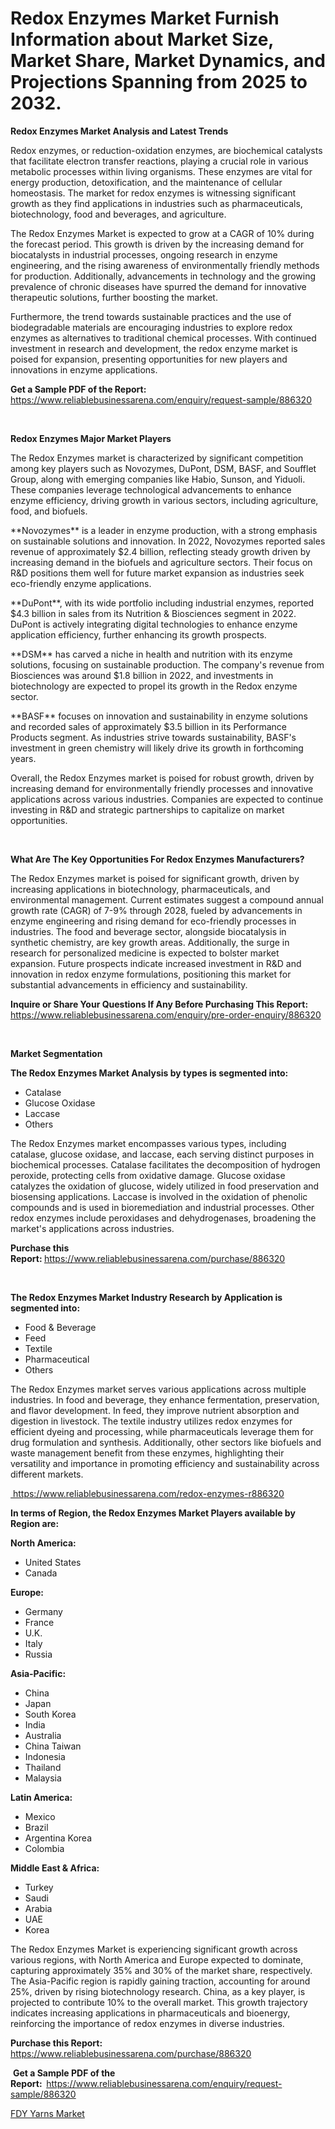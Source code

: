 <p><h1>Redox Enzymes Market Furnish Information about Market Size, Market Share, Market Dynamics, and Projections Spanning from 2025 to 2032.</h1></p><p><strong>Redox Enzymes Market Analysis and Latest Trends</strong></p>
<p><p>Redox enzymes, or reduction-oxidation enzymes, are biochemical catalysts that facilitate electron transfer reactions, playing a crucial role in various metabolic processes within living organisms. These enzymes are vital for energy production, detoxification, and the maintenance of cellular homeostasis. The market for redox enzymes is witnessing significant growth as they find applications in industries such as pharmaceuticals, biotechnology, food and beverages, and agriculture.</p><p>The Redox Enzymes Market is expected to grow at a CAGR of 10% during the forecast period. This growth is driven by the increasing demand for biocatalysts in industrial processes, ongoing research in enzyme engineering, and the rising awareness of environmentally friendly methods for production. Additionally, advancements in technology and the growing prevalence of chronic diseases have spurred the demand for innovative therapeutic solutions, further boosting the market. </p><p>Furthermore, the trend towards sustainable practices and the use of biodegradable materials are encouraging industries to explore redox enzymes as alternatives to traditional chemical processes. With continued investment in research and development, the redox enzyme market is poised for expansion, presenting opportunities for new players and innovations in enzyme applications.</p></p>
<p><strong>Get a Sample PDF of the Report:&nbsp;</strong> <a href="https://www.reliablebusinessarena.com/enquiry/request-sample/886320?utm_campaign=3314&utm_medium=2&utm_source=Github&utm_content=ia&utm_term=02042025&utm_id=redox-enzymes">https://www.reliablebusinessarena.com/enquiry/request-sample/886320</a></p>
<p>&nbsp;</p>
<p><strong>Redox Enzymes Major Market Players</strong></p>
<p><p>The Redox Enzymes market is characterized by significant competition among key players such as Novozymes, DuPont, DSM, BASF, and Soufflet Group, along with emerging companies like Habio, Sunson, and Yiduoli. These companies leverage technological advancements to enhance enzyme efficiency, driving growth in various sectors, including agriculture, food, and biofuels.</p><p>**Novozymes** is a leader in enzyme production, with a strong emphasis on sustainable solutions and innovation. In 2022, Novozymes reported sales revenue of approximately $2.4 billion, reflecting steady growth driven by increasing demand in the biofuels and agriculture sectors. Their focus on R&D positions them well for future market expansion as industries seek eco-friendly enzyme applications.</p><p>**DuPont**, with its wide portfolio including industrial enzymes, reported $4.3 billion in sales from its Nutrition & Biosciences segment in 2022. DuPont is actively integrating digital technologies to enhance enzyme application efficiency, further enhancing its growth prospects.</p><p>**DSM** has carved a niche in health and nutrition with its enzyme solutions, focusing on sustainable production. The company's revenue from Biosciences was around $1.8 billion in 2022, and investments in biotechnology are expected to propel its growth in the Redox enzyme sector.</p><p>**BASF** focuses on innovation and sustainability in enzyme solutions and recorded sales of approximately $3.5 billion in its Performance Products segment. As industries strive towards sustainability, BASF's investment in green chemistry will likely drive its growth in forthcoming years.</p><p>Overall, the Redox Enzymes market is poised for robust growth, driven by increasing demand for environmentally friendly processes and innovative applications across various industries. Companies are expected to continue investing in R&D and strategic partnerships to capitalize on market opportunities.</p></p>
<p>&nbsp;</p>
<p><strong>What Are The Key Opportunities For Redox Enzymes Manufacturers?</strong></p>
<p><p>The Redox Enzymes market is poised for significant growth, driven by increasing applications in biotechnology, pharmaceuticals, and environmental management. Current estimates suggest a compound annual growth rate (CAGR) of 7-9% through 2028, fueled by advancements in enzyme engineering and rising demand for eco-friendly processes in industries. The food and beverage sector, alongside biocatalysis in synthetic chemistry, are key growth areas. Additionally, the surge in research for personalized medicine is expected to bolster market expansion. Future prospects indicate increased investment in R&D and innovation in redox enzyme formulations, positioning this market for substantial advancements in efficiency and sustainability.</p></p>
<p><strong>Inquire or Share Your Questions If Any Before Purchasing This Report:</strong> <a href="https://www.reliablebusinessarena.com/enquiry/pre-order-enquiry/886320?utm_campaign=3314&utm_medium=2&utm_source=Github&utm_content=ia&utm_term=02042025&utm_id=redox-enzymes">https://www.reliablebusinessarena.com/enquiry/pre-order-enquiry/886320</a></p>
<p>&nbsp;</p>
<p><strong>Market Segmentation</strong></p>
<p><strong>The Redox Enzymes Market Analysis by types is segmented into:</strong></p>
<p><ul><li>Catalase</li><li>Glucose Oxidase</li><li>Laccase</li><li>Others</li></ul></p>
<p><p>The Redox Enzymes market encompasses various types, including catalase, glucose oxidase, and laccase, each serving distinct purposes in biochemical processes. Catalase facilitates the decomposition of hydrogen peroxide, protecting cells from oxidative damage. Glucose oxidase catalyzes the oxidation of glucose, widely utilized in food preservation and biosensing applications. Laccase is involved in the oxidation of phenolic compounds and is used in bioremediation and industrial processes. Other redox enzymes include peroxidases and dehydrogenases, broadening the market's applications across industries.</p></p>
<p><strong>Purchase this Report:&nbsp;</strong><a href="https://www.reliablebusinessarena.com/purchase/886320?utm_campaign=3314&utm_medium=2&utm_source=Github&utm_content=ia&utm_term=02042025&utm_id=redox-enzymes">https://www.reliablebusinessarena.com/purchase/886320</a></p>
<p>&nbsp;</p>
<p><strong>The Redox Enzymes Market Industry Research by Application is segmented into:</strong></p>
<p><ul><li>Food & Beverage</li><li>Feed</li><li>Textile</li><li>Pharmaceutical</li><li>Others</li></ul></p>
<p><p>The Redox Enzymes market serves various applications across multiple industries. In food and beverage, they enhance fermentation, preservation, and flavor development. In feed, they improve nutrient absorption and digestion in livestock. The textile industry utilizes redox enzymes for efficient dyeing and processing, while pharmaceuticals leverage them for drug formulation and synthesis. Additionally, other sectors like biofuels and waste management benefit from these enzymes, highlighting their versatility and importance in promoting efficiency and sustainability across different markets.</p></p>
<p><a href="https://www.reliablebusinessarena.com/redox-enzymes-r886320?utm_campaign=3314&utm_medium=2&utm_source=Github&utm_content=ia&utm_term=02042025&utm_id=redox-enzymes">&nbsp;https://www.reliablebusinessarena.com/redox-enzymes-r886320</a></p>
<p><strong>In terms of Region, the Redox Enzymes Market Players available by Region are:</strong></p>
<p>
    <p> <strong> North America: </strong>
        <ul>
            <li>United States</li>
            <li>Canada</li>
        </ul>
        </p> 
    <p> <strong> Europe: </strong>
        <ul>
            <li>Germany</li>
            <li>France</li>
            <li>U.K.</li>
            <li>Italy</li>
            <li>Russia</li>
        </ul>
        </p> 
    <p> <strong> Asia-Pacific: </strong>
        <ul>
            <li>China</li>
            <li>Japan</li>
            <li>South Korea</li>
            <li>India</li>
            <li>Australia</li>
            <li>China Taiwan</li>
            <li>Indonesia</li>
            <li>Thailand</li>
            <li>Malaysia</li>
        </ul>
        </p> 
    <p> <strong> Latin America: </strong>
        <ul>
            <li>Mexico</li>
            <li>Brazil</li>
            <li>Argentina Korea</li>
            <li>Colombia</li>
        </ul>
        </p> 
    <p> <strong> Middle East & Africa: </strong>
        <ul>
            <li>Turkey</li>
            <li>Saudi</li>
            <li>Arabia</li>
            <li>UAE</li>
            <li>Korea</li>
        </ul>
    </p>
    </p>
<p><p>The Redox Enzymes Market is experiencing significant growth across various regions, with North America and Europe expected to dominate, capturing approximately 35% and 30% of the market share, respectively. The Asia-Pacific region is rapidly gaining traction, accounting for around 25%, driven by rising biotechnology research. China, as a key player, is projected to contribute 10% to the overall market. This growth trajectory indicates increasing applications in pharmaceuticals and bioenergy, reinforcing the importance of redox enzymes in diverse industries.</p></p>
<p><strong>Purchase this Report: </strong><a href="https://www.reliablebusinessarena.com/purchase/886320?utm_campaign=3314&utm_medium=2&utm_source=Github&utm_content=ia&utm_term=02042025&utm_id=redox-enzymes">https://www.reliablebusinessarena.com/purchase/886320</a></p>
<p>&nbsp;<strong>Get a Sample PDF of the Report:&nbsp;&nbsp;</strong><a href="https://www.reliablebusinessarena.com/enquiry/request-sample/886320?utm_campaign=3314&utm_medium=2&utm_source=Github&utm_content=ia&utm_term=02042025&utm_id=redox-enzymes">https://www.reliablebusinessarena.com/enquiry/request-sample/886320</a></p>
<p><strong></strong></p>
<p><p><a href="https://github.com/stickkinkel/Market-Research-Report-List-1/blob/main/fdy-yarns-market.md?utm_campaign=3314&utm_medium=2&utm_source=Github&utm_content=ia&utm_term=02042025&utm_id=redox-enzymes">FDY Yarns Market</a></p></p>